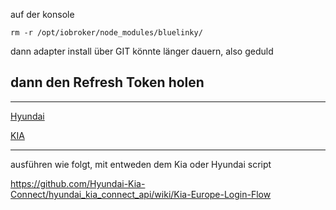 auf der konsole

`rm -r /opt/iobroker/node_modules/bluelinky/`

dann adapter install über GIT
könnte länger dauern, also geduld


## dann den Refresh Token holen

-------------------------------------------------------------------
[Hyundai](https://github.com/Newan/ioBroker.bluelink/blob/master/py/HyundaiFetchApiTokens.py)

[KIA](https://github.com/Newan/ioBroker.bluelink/blob/master/py/KiaFetchApiTokens.py)

-------------------------------------------------------------------

ausführen wie folgt, mit entweden dem Kia oder Hyundai script <p>
https://github.com/Hyundai-Kia-Connect/hyundai_kia_connect_api/wiki/Kia-Europe-Login-Flow
